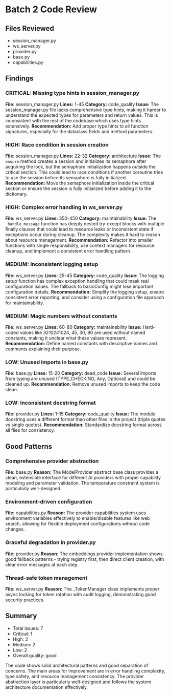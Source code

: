 # Batch 2 Code Review

## Files Reviewed
- session_manager.py
- ws_server.py
- provider.py
- base.py
- capabilities.py

## Findings

### CRITICAL: Missing type hints in session_manager.py
**File:** session_manager.py
**Lines:** 1-45
**Category:** code_quality
**Issue:** The session_manager.py file lacks comprehensive type hints, making it harder to understand the expected types for parameters and return values. This is inconsistent with the rest of the codebase which uses type hints extensively.
**Recommendation:** Add proper type hints to all function signatures, especially for the dataclass fields and method parameters.

### HIGH: Race condition in session creation
**File:** session_manager.py
**Lines:** 22-32
**Category:** architecture
**Issue:** The `ensure` method creates a session and initializes its semaphore after acquiring the lock, but the semaphore initialization happens outside the critical section. This could lead to race conditions if another coroutine tries to use the session before its semaphore is fully initialized.
**Recommendation:** Move the semaphore initialization inside the critical section or ensure the session is fully initialized before adding it to the dictionary.

### HIGH: Complex error handling in ws_server.py
**File:** ws_server.py
**Lines:** 350-450
**Category:** maintainability
**Issue:** The `_handle_message` function has deeply nested try-except blocks with multiple finally clauses that could lead to resource leaks or inconsistent state if exceptions occur during cleanup. The complexity makes it hard to reason about resource management.
**Recommendation:** Refactor into smaller functions with single responsibility, use context managers for resource cleanup, and implement a consistent error handling pattern.

### MEDIUM: Inconsistent logging setup
**File:** ws_server.py
**Lines:** 25-45
**Category:** code_quality
**Issue:** The logging setup function has complex exception handling that could mask real configuration issues. The fallback to basicConfig might lose important configuration details.
**Recommendation:** Simplify the logging setup, ensure consistent error reporting, and consider using a configuration file approach for maintainability.

### MEDIUM: Magic numbers without constants
**File:** ws_server.py
**Lines:** 60-80
**Category:** maintainability
**Issue:** Hard-coded values like 32*1024*1024, 45, 30, 90 are used without named constants, making it unclear what these values represent.
**Recommendation:** Define named constants with descriptive names and comments explaining their purpose.

### LOW: Unused imports in base.py
**File:** base.py
**Lines:** 15-20
**Category:** dead_code
**Issue:** Several imports from typing are unused (TYPE_CHECKING, Any, Optional) and could be cleaned up.
**Recommendation:** Remove unused imports to keep the code clean.

### LOW: Inconsistent docstring format
**File:** provider.py
**Lines:** 1-15
**Category:** code_quality
**Issue:** The module docstring uses a different format than other files in the project (triple quotes vs single quotes).
**Recommendation:** Standardize docstring format across all files for consistency.

## Good Patterns

### Comprehensive provider abstraction
**File:** base.py
**Reason:** The ModelProvider abstract base class provides a clean, extensible interface for different AI providers with proper capability modeling and parameter validation. The temperature constraint system is particularly well-designed.

### Environment-driven configuration
**File:** capabilities.py
**Reason:** The provider capabilities system uses environment variables effectively to enable/disable features like web search, allowing for flexible deployment configurations without code changes.

### Graceful degradation in provider.py
**File:** provider.py
**Reason:** The embeddings provider implementation shows good fallback patterns - trying registry first, then direct client creation, with clear error messages at each step.

### Thread-safe token management
**File:** ws_server.py
**Reason:** The _TokenManager class implements proper async locking for token rotation with audit logging, demonstrating good security practices.

## Summary
- Total issues: 7
- Critical: 1
- High: 2
- Medium: 2
- Low: 2
- Overall quality: good

The code shows solid architectural patterns and good separation of concerns. The main areas for improvement are in error handling complexity, type safety, and resource management consistency. The provider abstraction layer is particularly well-designed and follows the system architecture documentation effectively.